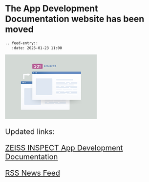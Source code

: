 # The App Development Documentation website has been moved

```{eval-rst}
.. feed-entry::
   :date: 2025-01-23 11:00
```
![Redirection](assets/AdobeStock_511820998.png)

<p style="font-size:24px; ">Updated links:</p>

<a href="https://zeiss.github.io/zeiss-inspect-app-api/"><p style="font-size:24px;"><i class="fa fa-external-link-square" aria-hidden="true"></i> ZEISS INSPECT App Development Documentation</p></a> 

<a href="https://zeiss.github.io/zeiss-inspect-app-api/2025/index.rss"><p style="font-size:24px;"><i class="fa fa-rss-square" aria-hidden="true"></i> RSS News Feed</p></a>
